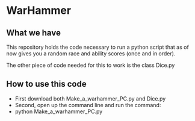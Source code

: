 # WarHammer

## What we have

This repository holds the code necessary to run a python script that as of now gives you a random race and ability scores (once and in order).

The other piece of code needed for this to work is the class Dice.py

## How to use this code

- First download both Make_a_warhammer_PC.py and Dice.py
- Second, open up the command line and run the command:
- python Make_a_warhammer_PC.py






